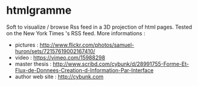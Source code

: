 htmlgramme
==========

Soft to visualize / browse Rss feed in a 3D projection of html pages.
Tested on the New York Times &#39;s RSS feed.
More informations :
* pictures : http://www.flickr.com/photos/samuel-huron/sets/72157619002167410/
* video : https://vimeo.com/15988298
* master thesis : http://www.scribd.com/cybunk/d/28991755-Forme-Et-Flux-de-Donnees-Creation-d-Information-Par-Interface
* author web site : http://cybunk.com 
